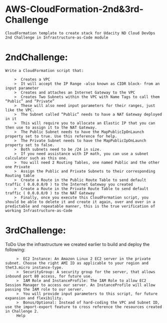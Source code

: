  # AWS-CloudFormation-2nd&3rd-Challenge

    CloudFormation template to create stack for Udacity ND Cloud DevOps 2nd Challenge in Infrastructure-as-Code module


 #   2ndChallenge:
    Write a CloudFormation script that:

        >  Creates a VPC
        >  It will accept the IP Range -also known as CIDR block- from an input parameter
        >  Creates and attaches an Internet Gateway to the VPC
        >  Creates Two Subnets within the VPC with Name Tags to call them “Public” and “Private”
        >  These will also need input parameters for their ranges, just like the VPC.
        >  The Subnet called “Public” needs to have a NAT Gateway deployed in it
        >  This will require you to allocate an Elastic IP that you can then use to assign it to the NAT Gateway.
        >  The Public Subnet needs to have the MapPublicIpOnLaunch property set to true. Use this reference for help.
        >  The Private Subnet needs to have the MapPublicIpOnLaunch property set to false.
        >  Both subnets need to be /24 in size.
        >  If you need assistance with IP math, you can use a subnet calculator such as this one.
        >  You will need 2 Routing Tables, one named Public and the other one Private
        >  Assign the Public and Private Subnets to their corresponding Routing table
        >  Create a Route in the Public Route Table to send default traffic ( 0.0.0.0/0 ) to the Internet Gateway you created
        >  Create a Route in the Private Route Table to send default traffic ( 0.0.0.0/0 ) to the NAT Gateway
        >  Finally, once you execute this CloudFormation script, you should be able to delete it and create it again, over and over in a predictable and repeatable manner, this is the true verification of working Infrastructure-as-Code

 #   3rdChallenge:
   ToDo
   Use the infrastructure we created earlier to build and deploy the following:

         >  EC2 Instance: An Amazon Linux 2 EC2 server in the private subnet. Choose the right AMI ID as applicable to your region and thet3.micro instance-type.
         >  SecurityGroup: A security group for the server, that allows inbound port 80 access, for future use.
         >  IAM Role and InstanceProfile: The IAM Role to allow EC2 Session Manager to access our server. An InstanceProfile will allow passing the IAM role to our server.
         >  You will provide input parameters to this script, for future expansion and flexibility.
         >  Bonus/Optional: Instead of hard-coding the VPC and Subnet ID, use the import-export feature to cross reference the resources created in Challenge 2.
         Help

